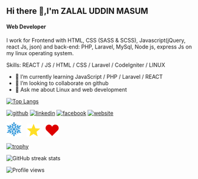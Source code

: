 <!--  ![Web Developer](https://arturssmirnovs.github.io/github-profile-readme-generator/images/banner.png) -->

## Hi there 👋,I'm ZALAL UDDIN MASUM
#### Web Developer

I work for Frontend with HTML, CSS (SASS & SCSS), Javascript(jQuery, react Js, json) and back-end: PHP, Laravel, MySql, Node js, express Js on my linux operating system.

Skills: REACT / JS / HTML / CSS / Laravel / CodeIgniter / LINUX

- 🌱 I’m currently learning JavaScript / PHP / Laravel / REACT
- 👯 I’m looking to collaborate on github 
- 💬 Ask me about Linux and web development 

<!-- ![Anurag's GitHub stats](https://github-readme-stats.vercel.app/api?username=ZALALUDDIN&show_icons=true&theme=radical) -->

[![Top Langs](https://github-readme-stats.vercel.app/api/top-langs/?username=ZALALUDDIN&layout=compact)](https://github.com/anuraghazra/github-readme-stats)


[<img src='https://cdn.jsdelivr.net/npm/simple-icons@3.0.1/icons/github.svg' alt='github' height='40'>](https://github.com/ZALALUDDIN)  [<img src='https://cdn.jsdelivr.net/npm/simple-icons@3.0.1/icons/linkedin.svg' alt='linkedin' height='40'>](https://www.linkedin.com/in/zalal-uddin-masum/)  [<img src='https://cdn.jsdelivr.net/npm/simple-icons@3.0.1/icons/facebook.svg' alt='facebook' height='40'>](https://www.facebook.com/masum.zalal)  [<img src='https://cdn.jsdelivr.net/npm/simple-icons@3.0.1/icons/icloud.svg' alt='website' height='40'>](https://masumz.netlify.app/)  

<a href='https://archiveprogram.github.com/'><img src='https://raw.githubusercontent.com/acervenky/animated-github-badges/master/assets/acbadge.gif' width='40' height='40'></a> <a href='https://stars.github.com/'><img src='https://raw.githubusercontent.com/acervenky/animated-github-badges/master/assets/starbadge.gif' width='35' height='35'></a> <a href='https://docs.github.com/en/github/supporting-the-open-source-community-with-github-sponsors'><img src='https://raw.githubusercontent.com/acervenky/animated-github-badges/master/assets/sponsorbadge.gif' width='35' height='35'></a> 

[![trophy](https://github-profile-trophy.vercel.app/?username=ZALALUDDIN)](https://github.com/ryo-ma/github-profile-trophy)

<!-- 
![Anurag's GitHub stats](https://github-readme-stats.vercel.app/api?username=ZALALUDDIN&hide=contribs,prs)
  -->

![GitHub streak stats](https://streak-stats.demolab.com/?user=ZALALUDDIN)  

![Profile views](https://gpvc.arturio.dev/ZALALUDDIN)  
